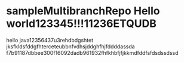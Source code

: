 # sampleMultibranchRepo Hello world123345!!!11236ETQUDB
hello java12356437u3rehdbdgshtet
jksfkldsfddgfhterceteubbnfvdhsjddghfhjfddddassda
f7b91187dbbee300f16092dadb961932fhfkhbfjfjkkmdfddfsfdsdssdssd

